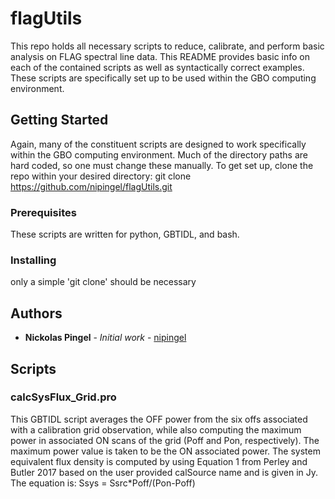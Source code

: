 # flagUtils

This repo holds all necessary scripts to reduce, calibrate, and perform basic analysis on FLAG spectral line data. This README provides basic info on each of the contained scripts as well as syntactically correct examples. These scripts are specifically set up to be used within the GBO computing environment. 


## Getting Started

Again, many of the constituent scripts are designed to work specifically within the GBO computing environment. Much of the directory paths are hard coded, so one must change these manually. To get set up, clone the repo within your desired directory:
git clone https://github.com/nipingel/flagUtils.git

### Prerequisites

These scripts are written for python, GBTIDL, and bash. 

### Installing

only a simple 'git clone' should be necessary

## Authors

* **Nickolas Pingel** - *Initial work* - [nipingel](https://github.com/nipingel)

## Scripts

### calcSysFlux_Grid.pro

This GBTIDL script averages the OFF power from the six offs associated with a calibration grid observation, while also computing the maximum power in associated ON scans of the grid (Poff and Pon, respectively). The maximum power value is taken to be the ON associated power. The system equivalent flux density is computed by using Equation 1 from Perley and Butler 2017 based on the user provided calSource name and is given in Jy. The equation is: 
Ssys = Ssrc*Poff/(Pon-Poff)

